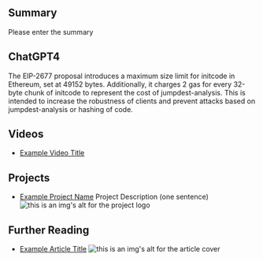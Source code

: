 ## Summary

Please enter the summary

## ChatGPT4

The EIP-2677 proposal introduces a maximum size limit for initcode in Ethereum, set at 49152 bytes. Additionally, it charges 2 gas for every 32-byte chunk of initcode to represent the cost of jumpdest-analysis. This is intended to increase the robustness of clients and prevent attacks based on jumpdest-analysis or hashing of code.

## Videos

- [Example Video Title](https://www.youtube.com/watch?v=TDGq4aeevgY)

## Projects

- [Example Project Name](https://xxxx.xxx/xxxxx) Project Description (one sentence) ![this is an img's alt for the project logo](https://xxxx.xxx/project-logo.xxx)

## Further Reading

- [Example Article Title](https://xxxx.xxx/xxxxx) ![this is an img's alt for the article cover](https://xxxx.xxx/article-cover.xxx)

